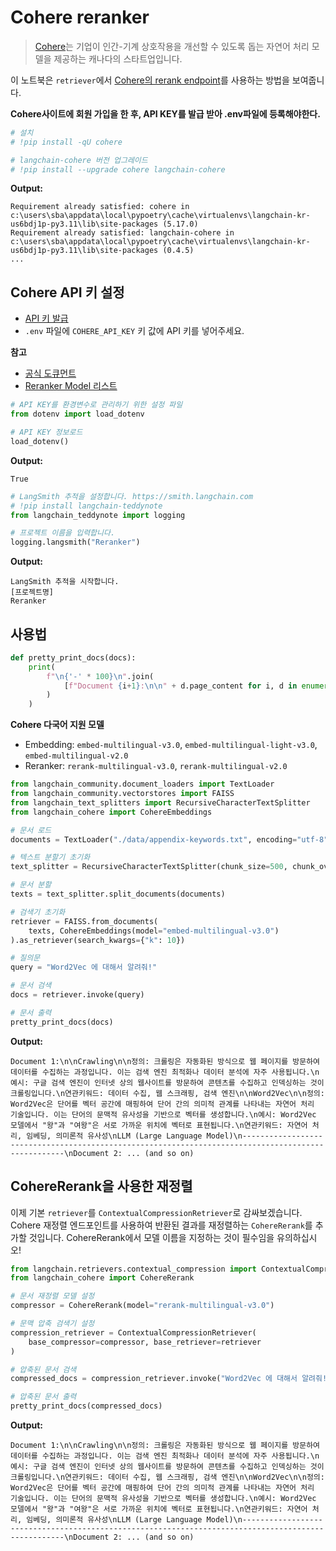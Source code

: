 # Cohere reranker

>[Cohere](https://cohere.ai/about)는 기업이 인간-기계 상호작용을 개선할 수 있도록 돕는 자연어 처리 모델을 제공하는 캐나다의 스타트업입니다.

이 노트북은 `retriever`에서 [Cohere의 rerank endpoint](https://docs.cohere.com/docs/reranking)를 사용하는 방법을 보여줍니다. 

**Cohere사이트에 회원 가입을 한 후, API KEY를 발급 받아 .env파일에 등록해야한다.**

```python
# 설치
# !pip install -qU cohere
```

```python
# langchain-cohere 버전 업그레이드
# !pip install --upgrade cohere langchain-cohere
```

**Output:**

```
Requirement already satisfied: cohere in c:\users\sba\appdata\local\pypoetry\cache\virtualenvs\langchain-kr-us6bdj1p-py3.11\lib\site-packages (5.17.0)
Requirement already satisfied: langchain-cohere in c:\users\sba\appdata\local\pypoetry\cache\virtualenvs\langchain-kr-us6bdj1p-py3.11\lib\site-packages (0.4.5)
...
```

## Cohere API 키 설정

- [API 키 발급](https://dashboard.cohere.com/api-keys)
- `.env` 파일에 `COHERE_API_KEY` 키 값에 API 키를 넣어주세요.

**참고**
- [공식 도큐먼트](https://docs.cohere.com/docs/the-cohere-platform?_gl=1*st323v*_gcl_au*MTA2ODUyNDMyNy4xNzE4MDMzMjY2*_ga*NTYzNTI5NDYyLjE3MTgwMzMyNjc.*_ga_CRGS116RZS*MTcyMTk4NzMxMi4xMS4xLjE3MjE5ODczNjIuMTAuMC4w)
- [Reranker Model 리스트](https://docs.cohere.com/docs/rerank-2)

```python
# API KEY를 환경변수로 관리하기 위한 설정 파일
from dotenv import load_dotenv

# API KEY 정보로드
load_dotenv()
```

**Output:**

```
True
```

```python
# LangSmith 추적을 설정합니다. https://smith.langchain.com
# !pip install langchain-teddynote
from langchain_teddynote import logging

# 프로젝트 이름을 입력합니다.
logging.langsmith("Reranker")
```

**Output:**

```
LangSmith 추적을 시작합니다.
[프로젝트명]
Reranker
```

## 사용법

```python
def pretty_print_docs(docs):
    print(
        f"\n{'-' * 100}\n".join(
            [f"Document {i+1}:\n\n" + d.page_content for i, d in enumerate(docs)]
        )
    )
```

**Cohere 다국어 지원 모델**

- Embedding: `embed-multilingual-v3.0`, `embed-multilingual-light-v3.0`, `embed-multilingual-v2.0`
- Reranker: `rerank-multilingual-v3.0`, `rerank-multilingual-v2.0`

```python
from langchain_community.document_loaders import TextLoader
from langchain_community.vectorstores import FAISS
from langchain_text_splitters import RecursiveCharacterTextSplitter
from langchain_cohere import CohereEmbeddings

# 문서 로드
documents = TextLoader("./data/appendix-keywords.txt", encoding="utf-8").load()

# 텍스트 분할기 초기화
text_splitter = RecursiveCharacterTextSplitter(chunk_size=500, chunk_overlap=100)

# 문서 분할
texts = text_splitter.split_documents(documents)

# 검색기 초기화
retriever = FAISS.from_documents(
    texts, CohereEmbeddings(model="embed-multilingual-v3.0")
).as_retriever(search_kwargs={"k": 10})

# 질의문
query = "Word2Vec 에 대해서 알려줘!"

# 문서 검색
docs = retriever.invoke(query)

# 문서 출력
pretty_print_docs(docs)
```

**Output:**

```
Document 1:\n\nCrawling\n\n정의: 크롤링은 자동화된 방식으로 웹 페이지를 방문하여 데이터를 수집하는 과정입니다. 이는 검색 엔진 최적화나 데이터 분석에 자주 사용됩니다.\n예시: 구글 검색 엔진이 인터넷 상의 웹사이트를 방문하여 콘텐츠를 수집하고 인덱싱하는 것이 크롤링입니다.\n연관키워드: 데이터 수집, 웹 스크래핑, 검색 엔진\n\nWord2Vec\n\n정의: Word2Vec은 단어를 벡터 공간에 매핑하여 단어 간의 의미적 관계를 나타내는 자연어 처리 기술입니다. 이는 단어의 문맥적 유사성을 기반으로 벡터를 생성합니다.\n예시: Word2Vec 모델에서 "왕"과 "여왕"은 서로 가까운 위치에 벡터로 표현됩니다.\n연관키워드: 자연어 처리, 임베딩, 의미론적 유사성\nLLM (Large Language Model)\n----------------------------------------------------------------------------------------------------\nDocument 2: ... (and so on)
```

## CohereRerank을 사용한 재정렬

이제 기본 `retriever`를 `ContextualCompressionRetriever`로 감싸보겠습니다. Cohere 재정렬 엔드포인트를 사용하여 반환된 결과를 재정렬하는 `CohereRerank`를 추가할 것입니다.
CohereRerank에서 모델 이름을 지정하는 것이 필수임을 유의하십시오!

```python
from langchain.retrievers.contextual_compression import ContextualCompressionRetriever
from langchain_cohere import CohereRerank

# 문서 재정렬 모델 설정
compressor = CohereRerank(model="rerank-multilingual-v3.0")

# 문맥 압축 검색기 설정
compression_retriever = ContextualCompressionRetriever(
    base_compressor=compressor, base_retriever=retriever
)

# 압축된 문서 검색
compressed_docs = compression_retriever.invoke("Word2Vec 에 대해서 알려줘!")

# 압축된 문서 출력
pretty_print_docs(compressed_docs)
```

**Output:**

```
Document 1:\n\nCrawling\n\n정의: 크롤링은 자동화된 방식으로 웹 페이지를 방문하여 데이터를 수집하는 과정입니다. 이는 검색 엔진 최적화나 데이터 분석에 자주 사용됩니다.\n예시: 구글 검색 엔진이 인터넷 상의 웹사이트를 방문하여 콘텐츠를 수집하고 인덱싱하는 것이 크롤링입니다.\n연관키워드: 데이터 수집, 웹 스크래핑, 검색 엔진\n\nWord2Vec\n\n정의: Word2Vec은 단어를 벡터 공간에 매핑하여 단어 간의 의미적 관계를 나타내는 자연어 처리 기술입니다. 이는 단어의 문맥적 유사성을 기반으로 벡터를 생성합니다.\n예시: Word2Vec 모델에서 "왕"과 "여왕"은 서로 가까운 위치에 벡터로 표현됩니다.\n연관키워드: 자연어 처리, 임베딩, 의미론적 유사성\nLLM (Large Language Model)\n----------------------------------------------------------------------------------------------------\nDocument 2: ... (and so on)
```